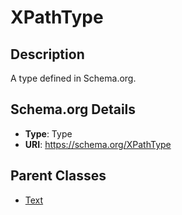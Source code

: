 # XPathType

## Description
A type defined in Schema.org.

## Schema.org Details
- **Type**: Type
- **URI**: https://schema.org/XPathType

## Parent Classes
- [Text](../Text.md)


